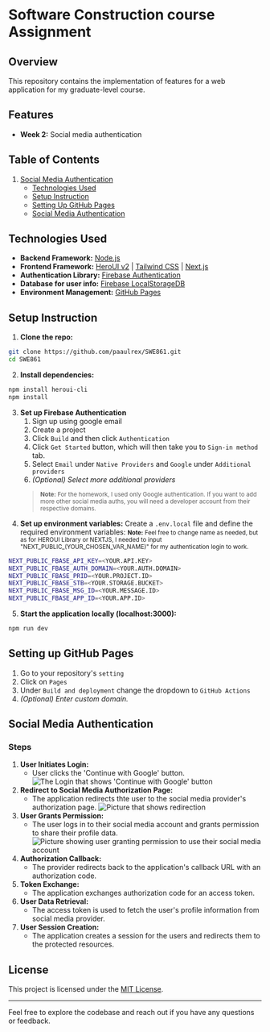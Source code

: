 # Software Construction course Assignment

## Overview

This repository contains the implementation of features for a web application for my graduate-level course.

## Features
<!-- - **Week 1:** Cloud Image Upload -->
- **Week 2:** Social media authentication

## Table of Contents
<!-- 1. [Cloud Image Upload](#cloud-image-upload) -->
1. [Social Media Authentication](#social-media-authentication)
    - [Technologies Used](#technologies-used)
    - [Setup Instruction](#setup-instruction)
    - [Setting Up GitHub Pages](#setting-up-github-pages)
    - [Social Media Authentication](#social-media-authentication)


## Technologies Used
- **Backend Framework:** [Node.js](https://nodejs.org)
- **Frontend Framework:** [HeroUI v2](https://heroui.com) | [Tailwind CSS](https://tailwindcss.com/) | [Next.js](https://nextjs.org/docs/getting-started)
- **Authentication Library:** [Firebase Authentication](https://firebase.google.com/)
- **Database for user info:** [Firebase LocalStorageDB](https://firebase.google.com/)
- **Environment Management:** [GitHub Pages](https://github.com)

## Setup Instruction
1. **Clone the repo:**
  ```bash
  git clone https://github.com/paaulrex/SWE861.git
  cd SWE861
  ```
2. **Install dependencies:**
  ```bash
  npm install heroui-cli
  npm install
  ```
3. **Set up Firebase Authentication**
    1. Sign up using google email
    2. Create a project
    3. Click `Build` and then click `Authentication`
    4. Click `Get Started` button, which will then take you to `Sign-in method` tab.
    5. Select `Email` under `Native Providers` and `Google` under `Additional providers`
    6. *(Optional) Select more additional providers*
    > <small>**Note:** For the homework, I used only Google authentication. If you want to add more other social media auths, you will need a developer account from their respective domains.
    </small>
4. **Set up environment variables:**
  Create a `.env.local` file and define the required environment variables:
  <small>**Note:** Feel free to change name as needed, but as for HEROUI Library or NEXTJS, I needed to input "NEXT_PUBLIC_(YOUR_CHOSEN_VAR_NAME)" for my authentication login to work.</small>
  ```bash
  NEXT_PUBLIC_FBASE_API_KEY=<YOUR.API.KEY>
  NEXT_PUBLIC_FBASE_AUTH_DOMAIN=<YOUR.AUTH.DOMAIN>
  NEXT_PUBLIC_FBASE_PRID=<YOUR.PROJECT.ID>
  NEXT_PUBLIC_FBASE_STB=<YOUR.STORAGE.BUCKET>
  NEXT_PUBLIC_FBASE_MSG_ID=<YOUR.MESSAGE.ID>
  NEXT_PUBLIC_FBASE_APP_ID=<YOUR.APP.ID>
  ```
5. **Start the application locally (localhost:3000):**
  ```bash
  npm run dev
  ```

## Setting up GitHub Pages
1. Go to your repository's `setting`
2. Click on `Pages`
3. Under `Build and deployment` change the dropdown to `GitHub Actions`
4. *(Optional) Enter custom domain.*

## Social Media Authentication
### Steps
1. **User Initiates Login:**
    - User clicks the 'Continue with Google' button.
    ![The Login that shows 'Continue with Google' button](https://swe861-pds.s3.us-east-2.amazonaws.com/3.png)
2. **Redirect to Social Media Authorization Page:**
    - The application redirects thte user to the social media provider's authorization page.
    ![Picture that shows redirection](https://swe861-pds.s3.us-east-2.amazonaws.com/1.png)
3. **User Grants Permission:**
    - The user logs in to their social media account and grants permission to share their profile data.
    ![Picture showing user granting permission to use their social media account](https://swe861-pds.s3.us-east-2.amazonaws.com/2.png)
4. **Authorization Callback:**
    - The provider redirects back to the application's callback URL with an authorization code.
5. **Token Exchange:**
    - The application exchanges authorization code for an access token.
6. **User Data Retrieval:**
    - The access token is used to fetch the user's profile information from social media provider.
7. **User Session Creation:**
    - The application creates a session for the users and redirects them to the protected resources.

## License
This project is licensed under the [MIT License](LICENSE).

***

Feel free to explore the codebase and reach out if you have any questions or feedback.
